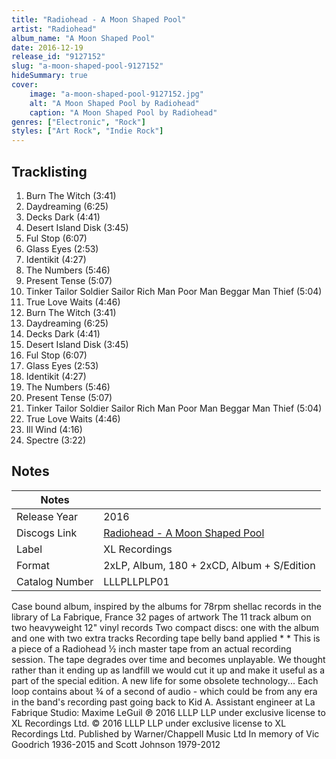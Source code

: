 ```yaml
---
title: "Radiohead - A Moon Shaped Pool"
artist: "Radiohead"
album_name: "A Moon Shaped Pool"
date: 2016-12-19
release_id: "9127152"
slug: "a-moon-shaped-pool-9127152"
hideSummary: true
cover:
    image: "a-moon-shaped-pool-9127152.jpg"
    alt: "A Moon Shaped Pool by Radiohead"
    caption: "A Moon Shaped Pool by Radiohead"
genres: ["Electronic", "Rock"]
styles: ["Art Rock", "Indie Rock"]
---
```


## Tracklisting
1. Burn The Witch (3:41)
2. Daydreaming (6:25)
3. Decks Dark (4:41)
4. Desert Island Disk (3:45)
5. Ful Stop (6:07)
6. Glass Eyes (2:53)
7. Identikit (4:27)
8.  The Numbers (5:46)
9. Present Tense (5:07)
10. Tinker Tailor Soldier Sailor Rich Man Poor Man Beggar Man Thief (5:04)
11. True Love Waits (4:46)
12. Burn The Witch (3:41)
13. Daydreaming (6:25)
14. Decks Dark (4:41)
15. Desert Island Disk (3:45)
16. Ful Stop (6:07)
17. Glass Eyes (2:53)
18. Identikit (4:27)
19. The Numbers (5:46)
20. Present Tense (5:07)
21. Tinker Tailor Soldier Sailor Rich Man Poor Man Beggar Man Thief (5:04)
22. True Love Waits (4:46)
23. Ill Wind (4:16)
24. Spectre (3:22)



## Notes

| Notes          |             |
| ---------------| ----------- |
| Release Year   | 2016 |
| Discogs Link   | [Radiohead - A Moon Shaped Pool](https://www.discogs.com/release/9127152-Radiohead-A-Moon-Shaped-Pool) |
| Label          | XL Recordings |
| Format         | 2xLP, Album, 180 + 2xCD, Album + S/Edition |
| Catalog Number | LLLPLLPLP01 |

Case bound album, inspired by the albums for 78rpm shellac records in the library of La Fabrique, France 32 pages of artwork The 11 track album on two heavyweight 12" vinyl records Two compact discs: one with the album and one with two extra tracks Recording tape belly band applied *  * This is a piece of a Radiohead ½ inch master tape from an actual recording session. The tape degrades over time and becomes unplayable. We thought rather than it ending up as landfill we would cut it up and make it useful as a part of the special edition. A new life for some obsolete technology... Each loop contains about ¾ of a second of audio - which could be from any era in the band's recording past going back to Kid A.  Assistant engineer at La Fabrique Studio: Maxime LeGuil  ℗ 2016 LLLP LLP under exclusive license to XL Recordings Ltd. © 2016 LLLP LLP under exclusive license to XL Recordings Ltd. Published by Warner/Chappell Music Ltd  In memory of Vic Goodrich 1936-2015 and Scott Johnson 1979-2012

